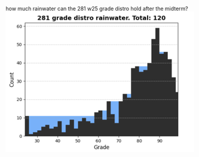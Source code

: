 how much rainwater can the 281 w25 grade distro hold after the midterm?
![proof](https://github.com/Vehicom0607/281rainwater/blob/main/image)

